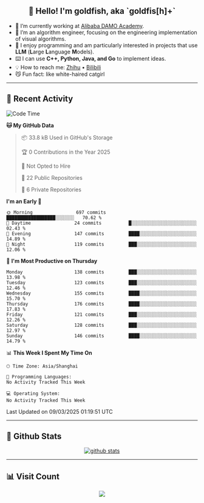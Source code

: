 
<h2 align="center">👋 Hello! I'm goldfish, aka `goldfis[h]+`</h2>

- 📍 I’m currently working at [Alibaba DAMO Academy](https://damo.alibaba.com/).  
- 🌱 I’m an algorithm engineer, focusing on the engineering implementation of visual algorithms.  
- 💬 I enjoy programming and am particularly interested in projects that use **LLM** (**L**arge **L**anguage **M**odels).   
- ⌨️ I can use **C++, Python, Java, and Go** to implement ideas.  
- 💡 How to reach me: [Zhihu](https://www.zhihu.com/people/goldfishh) • [Bilibili](https://space.bilibili.com/11349246)  
- 😼 Fun fact: like white-haired catgirl  

-------

## 🔧 Recent Activity

<!--START_SECTION:waka-->
![Code Time](http://img.shields.io/badge/Code%20Time-94%20hrs%2013%20mins-blue)

**🐱 My GitHub Data** 

> 📦 33.8 kB Used in GitHub's Storage 
 > 
> 🏆 0 Contributions in the Year 2025
 > 
> 🚫 Not Opted to Hire
 > 
> 📜 22 Public Repositories 
 > 
> 🔑 6 Private Repositories 
 > 
**I'm an Early 🐤** 

```text
🌞 Morning                697 commits         ██████████████████░░░░░░░   70.62 % 
🌆 Daytime                24 commits          █░░░░░░░░░░░░░░░░░░░░░░░░   02.43 % 
🌃 Evening                147 commits         ████░░░░░░░░░░░░░░░░░░░░░   14.89 % 
🌙 Night                  119 commits         ███░░░░░░░░░░░░░░░░░░░░░░   12.06 % 
```
📅 **I'm Most Productive on Thursday** 

```text
Monday                   138 commits         ███░░░░░░░░░░░░░░░░░░░░░░   13.98 % 
Tuesday                  123 commits         ███░░░░░░░░░░░░░░░░░░░░░░   12.46 % 
Wednesday                155 commits         ████░░░░░░░░░░░░░░░░░░░░░   15.70 % 
Thursday                 176 commits         ████░░░░░░░░░░░░░░░░░░░░░   17.83 % 
Friday                   121 commits         ███░░░░░░░░░░░░░░░░░░░░░░   12.26 % 
Saturday                 128 commits         ███░░░░░░░░░░░░░░░░░░░░░░   12.97 % 
Sunday                   146 commits         ████░░░░░░░░░░░░░░░░░░░░░   14.79 % 
```


📊 **This Week I Spent My Time On** 

```text
🕑︎ Time Zone: Asia/Shanghai

💬 Programming Languages: 
No Activity Tracked This Week

💻 Operating System: 
No Activity Tracked This Week
```


 Last Updated on 09/03/2025 01:19:51 UTC
<!--END_SECTION:waka-->

-------

## 📆 Github Stats

<p align="center">
    <a href="https://github.com/anuraghazra/github-readme-stats">
      <img src="https://github-readme-stats.vercel.app/api?username=goldfishh&show_icons=true&theme=dracula" alt="github stats" />
    </a>
</p>

-------

## 📊 Visit Count

<p align="center">
  <a href="https://count.getloli.com/"><img src="https://count.getloli.com/get/@:goldfishh?theme=rule34"></a>
</p>
